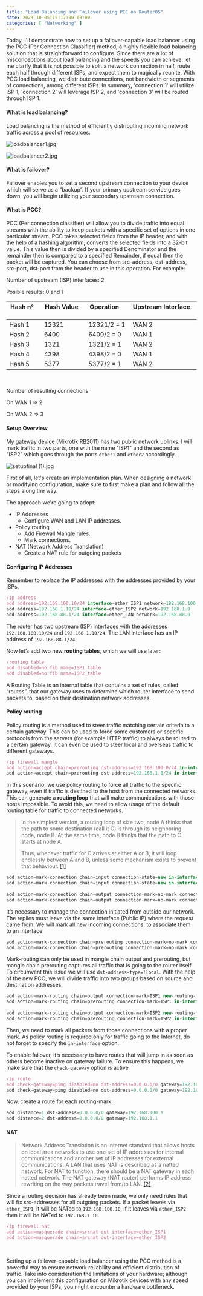 ```yaml
---
title: "Load Balancing and Failover using PCC on RouterOS"
date: 2023-10-05T15:17:00-03:00
categories: [ "Networking" ]
---
```


Today, I'll demonstrate how to set up a failover-capable load balancer using the PCC (Per Connection Classifier) method, a highly flexible load balancing solution that is straightforward to configure.
Since there are a lot of misconceptions about load balancing and the speeds you can achieve, let me clarify that it is not possible to split a network connection in half, route each half through different ISPs, and expect them to magically reunite. With PCC load balancing, we distribute connections, not bandwidth or segments of connections, among different ISPs. In summary, 'connection 1' will utilize ISP 1, 'connection 2' will leverage ISP 2, and 'connection 3' will be routed through ISP 1.

#### **What is load balancing?**

Load balancing is the method of efficiently distributing incoming network traffic across a pool of resources.

![loadbalancer1.jpg](/load-balancing-and-fail-over-using-pcc-on-routeros/loadbalancer1.jpg)

![loadbalancer2.jpg](/load-balancing-and-fail-over-using-pcc-on-routeros/loadbalancer2.jpg)

#### **What is failover?**

Failover enables you to set a second upstream connection to your device which will serve as a “backup”. If your primary upstream service goes down, you will begin utilizing your secondary upstream connection.

#### **What is PCC?**

PCC (Per connection classifier) will allow you to divide traffic into equal streams with the ability to keep packets with a specific set of options in one particular stream.
PCC takes selected fields from the IP header, and with the help of a hashing algorithm, converts the selected fields into a 32-bit value. This value then is divided by a specified Denominator and the remainder then is compared to a specified Remainder, if equal then the packet will be captured. You can choose from src-address, dst-address, src-port, dst-port from the header to use in this operation. For example:

Number of upstream (ISP) interfaces: 2

Posible results: 0 and 1

| Hash n° &nbsp; &nbsp; | Hash Value &nbsp; &nbsp; | Operation &nbsp; &nbsp; &nbsp; | Upstream Interface &nbsp; &nbsp; |
| --- | --- | --- | --- |
| Hash 1    | 12321 | 12321/2 = 1 | WAN 2 |
| Hash 2    | 6400 | 6400/2 = 0 | WAN 1 |
| Hash 3    | 1321 | 1321/2 = 1 | WAN 2 |
| Hash 4    | 4398 | 4398/2 = 0 | WAN 1 |
| Hash 5    | 5377 | 5377/2 = 1 | WAN 2 |

&nbsp; 

Number of resulting connections:

On WAN 1 ⇒ 2

On WAN 2 ⇒ 3

#### ****Setup Overview****

My gateway device (Mikrotik RB2011) has two public network uplinks. I will mark traffic in two parts, one with the name "ISP1" and the second as "ISP2" which goes through the ports `ether1` and `ether2` accordingly.

![setupfinal (1).jpg](/load-balancing-and-fail-over-using-pcc-on-routeros/setupfinal.jpg)

First of all, let's create an implementation plan. When designing a network or modifying configuration, make sure to first make a plan and follow all the steps along the way.

The approach we're going to adopt:

- IP Addresses
    - Configure WAN and LAN IP addresses.
- Policy routing
    - Add Firewall Mangle rules.
    - Mark connections.
- NAT (Network Address Translation)
	- Create a NAT rule for outgoing packets


#### ****Configuring IP Addresses****

Remember to replace the IP addresses with the addresses provided by your ISPs.

```jsx
/ip address
add address=192.168.100.10/24 interface=ether_ISP1 network=192.168.100.0
add address=192.168.1.10/24 interface=ether_ISP2 network=192.168.1.0
add address=192.168.88.1/24 interface=ether_LAN network=192.168.88.0
```

The router has two upstream (ISP) interfaces with the addresses `192.168.100.10/24` and `192.168.1.10/24`. The LAN interface has an IP address of `192.168.88.1/24`.

Now let’s add two new **routing tables**, which we will use later:

```jsx
/routing table
add disabled=no fib name=ISP1_table
add disabled=no fib name=ISP2_table
```

A Routing Table is an internal table that contains a set of rules, called “routes”, that our gateway uses to determine which router interface to send packets to, based on their destination network addresses.

#### **Policy routing**

Policy routing is a method used to steer traffic matching certain criteria to a certain gateway. This can be used to force some customers or specific protocols from the servers (for example HTTP traffic) to always be routed to a certain gateway. It can even be used to steer local and overseas traffic to different gateways.

```jsx
/ip firewall mangle
add action=accept chain=prerouting dst-address=192.168.100.0/24 in-interface=ether_LAN
add action=accept chain=prerouting dst-address=192.168.1.0/24 in-interface=ether_LAN
```

In this scenario, we use policy routing to force all traffic to the specific gateway, even if traffic is destined to the host from the connected networks. This can generate a **routing loop** that will make communications with those hosts impossible. To avoid this, we need to allow usage of the default routing table for traffic to connected networks.

> In the simplest version, a routing loop of size two, node A thinks that the path to some destination (call it C) is through its neighboring node, node B. At the same time, node B thinks that the path to C starts at node A.
> 
> 
> Thus, whenever traffic for C arrives at either A or B, it will loop endlessly between A and B, unless some mechanism exists to prevent that behaviour. [[1]](https://en.wikipedia.org/wiki/Routing_loop)
> 

```jsx
add action=mark-connection chain=input connection-state=new in-interface=ether_ISP1 new-connection-mark=ISP1
add action=mark-connection chain=input connection-state=new in-interface=ether_ISP2 new-connection-mark=ISP2
 
add action=mark-connection chain=output connection-mark=no-mark connection-state=new new-connection-mark=ISP1 passthrough=yes per-connection-classifier=both-addresses:2/0
add action=mark-connection chain=output connection-mark=no-mark connection-state=new new-connection-mark=ISP2 per-connection-classifier=both-addresses:2/1
```

It’s necessary to manage the connection initiated from outside our network. The replies must leave via the same interface (Public IP) where the request came from. We will mark all new incoming connections, to associate them to an interface.

```jsx
add action=mark-connection chain=prerouting connection-mark=no-mark connection-state=new dst-address-type=!local in-interface=ether_LAN new-connection-mark=ISP1 per-connection-classifier=both-addresses:2/0
add action=mark-connection chain=prerouting connection-mark=no-mark connection-state=new dst-address-type=!local in-interface=ether_LAN new-connection-mark=ISP2 per-connection-classifier=both-addresses:2/1
```

Mark-routing can only be used in mangle chain output and prerouting, but mangle chain prerouting captures all traffic that is going to the router itself. To circumvent this issue we will use `dst-address-type=!local`. With the help of the new PCC, we will divide traffic into two groups based on source and destination addresses.

```jsx
add action=mark-routing chain=output connection-mark=ISP1 new-routing-mark=ISP1_table
add action=mark-routing chain=prerouting connection-mark=ISP1 in-interface=ether_LAN new-routing-mark=ISP1_table
 
add action=mark-routing chain=output connection-mark=ISP2 new-routing-mark=ISP2_table
add action=mark-routing chain=prerouting connection-mark=ISP2 in-interface=ether_LAN new-routing-mark=ISP2_table
```

Then, we need to mark all packets from those connections with a proper mark. As policy routing is required only for traffic going to the Internet, do not forget to specify the `in-interface` option.

To enable failover, it’s necessary to have routes that will jump in as soon as others become inactive on gateway failure. To ensure this happens, we make sure that the `check-gateway` option is active

```jsx
/ip route
add check-gateway=ping disabled=no dst-address=0.0.0.0/0 gateway=192.168.100.1 routing-table=ISP1_table suppress-hw-offload=no
add check-gateway=ping disabled=no dst-address=0.0.0.0/0 gateway=192.168.1.1 routing-table=ISP2_table suppress-hw-offload=no
```

Now, create a route for each routing-mark:

```jsx
add distance=1 dst-address=0.0.0.0/0 gateway=192.168.100.1
add distance=2 dst-address=0.0.0.0/0 gateway=192.168.1.1
```

#### NAT

> Network Address Translation is an Internet standard that allows hosts on local area networks to use one set of IP addresses for internal communications and another set of IP addresses for external communications. A LAN that uses NAT is described as a natted network. For NAT to function, there should be a NAT gateway in each natted network. The NAT gateway (NAT router) performs IP address rewriting on the way packets travel from/to LAN. [[2]](https://help.mikrotik.com/docs/display/ROS/NAT)
> 

Since a routing decision has already been made, we only need rules that will fix src-addresses for all outgoing packets. If a packet leaves via `ether_ISP1`, it will be NATed to `192.168.100.10`, if it leaves via `ether_ISP2` then it will be NATed to `192.168.1.10`.

```jsx
/ip firewall nat
add action=masquerade chain=srcnat out-interface=ether_ISP1
add action=masquerade chain=srcnat out-interface=ether_ISP2
```
&nbsp;

Setting up a failover-capable load balancer using the PCC method is a powerful way to ensure network reliability and efficient distribution of traffic. Take into consideration the limitations of your hardware; although you can implement this configuration on Mikrotik devices with any speed provided by your ISPs, you might encounter a hardware bottleneck.

&nbsp;

&nbsp;
